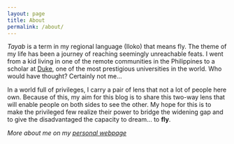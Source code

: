 ```yaml
---
layout: page
title: About
permalink: /about/
---
```


*Tayab* is a term in my regional language (Iloko) that means fly. The theme of my life has been a journey of reaching seemingly unreachable feats. I went from a kid living in one of the remote communities in the Philippines to a scholar at [Duke](https://duke.edu/), one of the most prestigious universities in the world. Who would have thought? Certainly not me...

In a world full of privileges, I carry a pair of lens that not a lot of people here own. Because of this, my aim for this blog is to share this two-way lens that will enable people on both sides to see the other. My hope for this is to make the privileged few realize their power to bridge the widening gap and to give the disadvantaged the capacity to dream... to **fly**.

*More about me on my [personal webpage](https://www.edliao.com/)*
